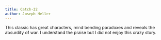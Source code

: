 ```yaml
---
title: Catch-22
author: Joseph Heller
---
```


This classic has great characters, mind bending paradoxes and reveals the absurdity of war. I understand the praise but I did not enjoy this crazy story.
